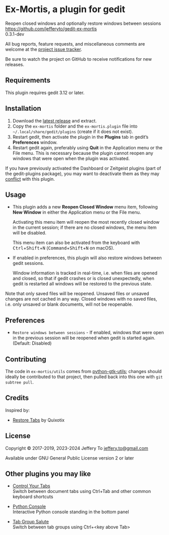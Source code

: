 # Ex-Mortis, a plugin for gedit

Reopen closed windows and optionally restore windows between sessions  
<https://github.com/jefferyto/gedit-ex-mortis>  
0.3.1-dev

All bug reports, feature requests, and miscellaneous comments are
welcome at the [project issue tracker].

Be sure to watch the project on GitHub to receive notifications for new
releases.

[project issue tracker]: https://github.com/jefferyto/gedit-ex-mortis/issues

## Requirements

This plugin requires gedit 3.12 or later.

## Installation

1.  Download the [latest release] and extract.
2.  Copy the `ex-mortis` folder and the `ex-mortis.plugin` file into
    `~/.local/share/gedit/plugins` (create if it does not exist).
3.  Restart gedit, then activate the plugin in the **Plugins** tab in
    gedit’s **Preferences** window.
4.  Restart gedit again, preferably using **Quit** in the Application
    menu or the File menu. This is necessary because the plugin cannot
    reopen any windows that were open when the plugin was activated.

If you have previously activated the Dashboard or Zeitgeist plugins
(part of the gedit-plugins package), you may want to deactivate them as
they may [conflict] with this plugin.

[latest release]: https://github.com/jefferyto/gedit-ex-mortis/releases/latest
[conflict]: https://github.com/jefferyto/gedit-ex-mortis/issues/2

## Usage

*   This plugin adds a new **Reopen Closed Window** menu item, following
    **New Window** in either the Application menu or the File menu.

    Activating this menu item will reopen the most recently closed
    window in the current session; if there are no closed windows, the
    menu item will be disabled.

    This menu item can also be activated from the keyboard with
    <kbd>Ctrl</kbd>+<kbd>Shift</kbd>+<kbd>N</kbd>
    (<kbd>Command</kbd>+<kbd>Shift</kbd>+<kbd>N</kbd> on macOS).

*   If enabled in preferences, this plugin will also restore windows
    between gedit sessions.

    Window information is tracked in real-time, i.e. when files are
    opened and closed, so that if gedit crashes or is closed
    unexpectedly, when gedit is restarted all windows will be restored
    to the previous state.

Note that only saved files will be reopened. Unsaved files or unsaved
changes are not cached in any way. Closed windows with no saved files,
i.e. only unsaved or blank documents, will not be reopenable.

## Preferences

*   `Restore windows between sessions` - If enabled, windows that were
    open in the previous session will be reopened when gedit is started
    again. (Default: Disabled)

## Contributing

The code in `ex-mortis/utils` comes from [python-gtk-utils]; changes
should ideally be contributed to that project, then pulled back into
this one with `git subtree pull`.

[python-gtk-utils]: https://github.com/jefferyto/python-gtk-utils

## Credits

Inspired by:

*   [Restore Tabs] by Quixotix

[Restore Tabs]: https://github.com/Quixotix/gedit-restore-tabs

## License

Copyright © 2017-2019, 2023-2024 Jeffery To <jeffery.to@gmail.com>

Available under GNU General Public License version 2 or later

## Other plugins you may like

*   [Control Your Tabs]  
    Switch between document tabs using Ctrl+Tab and other common keyboard shortcuts

*   [Python Console]  
    Interactive Python console standing in the bottom panel

*   [Tab Group Salute]  
    Switch between tab groups using Ctrl+\<key above Tab\>

[Control Your Tabs]: https://github.com/jefferyto/gedit-control-your-tabs
[Python Console]: https://github.com/jefferyto/gedit-pythonconsole
[Tab Group Salute]: https://github.com/jefferyto/gedit-tab-group-salute
